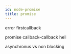 ```yaml
---
id: node-promise
title: promise
---
```


error firstcallback

promise 
callback-callback hell


asynchronus vs non blocking 

